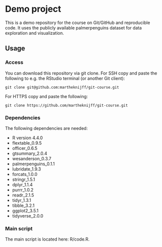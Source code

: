 # Demo project

This is a demo repository for the course on Git/GitHub and reproducible code.
It uses the publicly available palmerpenguins dataset for data exploration and visualization.

## Usage

### Access
You can download this repository via git clone. For SSH copy and paste the following to e.g. the RStudio terminal (or another Git client):
```
git clone git@github.com:martheknijff/git-course.git
```

For HTTPS copy and paste the following:
```
git clone https://github.com/martheknijff/git-course.git
```

### Dependencies
The following dependencies are needed:
- R version 4.4.0
- flextable_0.9.5
- officer_0.6.5
- gtsummary_2.0.4
- wesanderson_0.3.7
- palmerpenguins_0.1.1
- lubridate_1.9.3
- forcats_1.0.0
- stringr_1.5.1
- dplyr_1.1.4
- purrr_1.0.2
- readr_2.1.5
- tidyr_1.3.1
- tibble_3.2.1
- ggplot2_3.5.1
- tidyverse_2.0.0

### Main script
The main script is located here: R/code.R.

